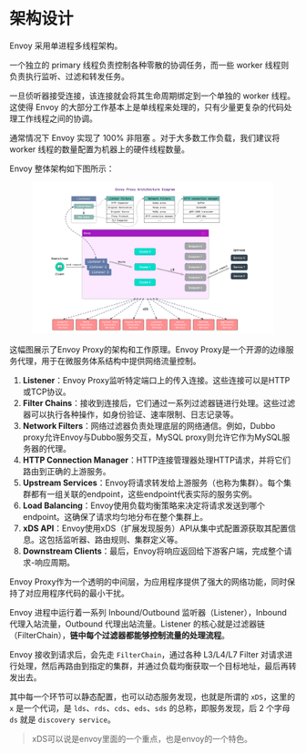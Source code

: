 # 架构设计

Envoy 采⽤单进程多线程架构。

⼀个独⽴的 primary 线程负责控制各种零散的协调任务，⽽⼀些 worker 线程则负责执⾏监听、过滤和转发任务。

⼀旦侦听器接受连接，该连接就会将其⽣命周期绑定到⼀个单独的 worker 线程。这使得 Envoy 的⼤部分⼯作基本上是单线程来处理的，只有少量更复杂的代码处理⼯作线程之间的协调。

通常情况下 Envoy 实现了 100% ⾮阻塞 。对于⼤多数⼯作负载，我们建议将 worker 线程的数量配置为机器上的硬件线程数量。

Envoy 整体架构如下图所示：

<figure><img src="../../../.gitbook/assets/image (6) (1) (1) (1) (1) (1) (1).png" alt=""><figcaption></figcaption></figure>

这幅图展示了Envoy Proxy的架构和工作原理。Envoy Proxy是一个开源的边缘服务代理，用于在微服务体系结构中提供网络流量控制。

1. **Listener**：Envoy Proxy监听特定端口上的传入连接。这些连接可以是HTTP或TCP协议。
2. **Filter Chains**：接收到连接后，它们通过一系列过滤器链进行处理。这些过滤器可以执行各种操作，如身份验证、速率限制、日志记录等。
3. **Network Filters**：网络过滤器负责处理底层的网络通信。例如，Dubbo proxy允许Envoy与Dubbo服务交互，MySQL proxy则允许它作为MySQL服务器的代理。
4. **HTTP Connection Manager**：HTTP连接管理器处理HTTP请求，并将它们路由到正确的上游服务。
5. **Upstream Services**：Envoy将请求转发给上游服务（也称为集群）。每个集群都有一组关联的endpoint，这些endpoint代表实际的服务实例。
6. **Load Balancing**：Envoy使用负载均衡策略来决定将请求发送到哪个endpoint。这确保了请求均匀地分布在整个集群上。
7. **xDS API**：Envoy使用xDS（扩展发现服务）API从集中式配置源获取其配置信息。这包括监听器、路由规则、集群定义等。
8. **Downstream Clients**：最后，Envoy将响应返回给下游客户端，完成整个请求-响应周期。

Envoy Proxy作为一个透明的中间层，为应用程序提供了强大的网络功能，同时保持了对应用程序代码的最小干扰。

Envoy 进程中运行着一系列 Inbound/Outbound 监听器（Listener），Inbound 代理入站流量，Outbound 代理出站流量。Listener 的核心就是过滤器链（FilterChain），**链中每个过滤器都能够控制流量的处理流程**。

Envoy 接收到请求后，会先走 `FilterChain`，通过各种 L3/L4/L7 Filter 对请求进行处理，然后再路由到指定的集群，并通过负载均衡获取一个目标地址，最后再转发出去。

其中每一个环节可以静态配置，也可以动态服务发现，也就是所谓的 `xDS`，这里的 `x` 是一个代词，是 `lds`、`rds`、`cds`、`eds`、`sds` 的总称，即服务发现，后 2 个字母 `ds` 就是 `discovery service`。

> xDS可以说是envoy里面的一个重点，也是envoy的一个特色。
